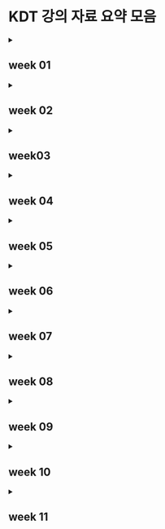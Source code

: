 # KDT 강의 자료 요약 모음

<details>
<summary><h2>week 01</h2></summary>
<div markdown='1'>

### [day 1](week01/markdown.md) 

- What is markdown
- Markdown 문법

### [day 2](week01/git.md)

- Git의 버전 관리
- 기초 흐름
- 기본 명령어

### [day 3](week01/github.md)

- 원격 저장소 Github
- 원격 저장소 명령
- 초기 원격 저장소 설정
- gitignore

### [day 4](week01/git_flow.md)

- What is Branch?
- Branch 관련 명령
- Branch 상황(fast-forward, merge commit, merge commit 충돌)
- Git Flow
- branch 전략
- GitHub Flow model(Shared Repository Model, Fork&Pull Model)

### [day 5](week01/취업특강.md)

- FrontEnd, BackEnd, DevOps, Data Scientist
- SW 직군 채용 공고 사이트
- 취업 과정
  
</div>
</details>

<details>
<summary><h2>week 02</h2></summary>
<div markdown='1'>

### [day 1](week02/python_day1.md)

- 컴퓨터 프로그래밍 언어
- Python의 특징
- 객체, 변수
- 자료형
  - 수치형
  - 분리형
- 연산자
  - 복합 연산자
  - 비교 연산자
  - 논리 연산자
- 컨테이너
  - 문자열
  - 리스트
  - None
- 코드 스타일 가이드
  - 주의사항
  - 주석

### [day2](week02/python_day2.md)

- 형 변환(암시적/명시적)
- String Formatting
- range
- 제어문
  - 조건문
  - 반복문

### [day3](week02/python_day3.md)

- 함수
- 사용자 함수
- 내장 함수
  - 자주 사용하는 내장 함수들

### [day4](week02/python_day4.md)

- Dictionary
- 모듈, 패키지, 라이브러리
- 파이썬 표준 라이브러리
  - random
  - datetime
  - os
- 디버깅
- 에러
- 예외처리

### [day5](week02/python_day5.md)

- 파일 입/출력
- JSON

</div>
</details>

<details>
<summary><h2>week03</h2></summary>
<div markdown='1'>

### [day1](week03/python_day6.md)

- tuple
- set
- type에 따른 method
  - string
  - list
  - set
  - dictionary

### [day2](week03/python_day7.md)

- 사용자 정의 함수
- 함수의 입력
- 함수의 결과값
- 함수의 범위

### [day3](week03/python_day8.md)

- 객체, 객체 지향 프로그래밍
- 객체의 요소
- 인스턴스
  - 인스턴스 변수
  - 인스턴스 메서드

### [day4](week03/python_day9.md)

- 클래스
- 상속
- Python 추가 문법
  - 조건 표현식
  - List Comprehension
  - Dictionary Comprehension
  - lambda 표현식
- Type annotation
- Positional-only parameters

### [day5](week03/python_day10.md)

- API
- API 활용 시 확인 사항
- 3주차 프로젝트
- 프로젝트 후기

</div>
</details>

<details>
<summary><h2>week 04</h2></summary>
<div markdown='1'>

### [day1](week04/algorithm_day1.md)

- 알고리즘
- 코딩테스트에서 평가하는 두 가지 사항
- 1일차 알고리즘 실습

### [day2](week04/algorithm_day2.md)

- 시간 복잡도
- 리스트
  - 배열
  - 연결 리스트
- 2일차 알고리즘 실습

### [day3](week04/algorithm_day3.md)

- 문자열 조작
- 아스키 코드
- 3일차 알고리즘 실습

### [day4](week04/algorithm_day4.md)

- 해시 테이블
- Dictionary
- 4일차 알고리즘 실습

### [day5](week04/algorithm_day5.md)

- 특강
- 코딩테스트 모의고사

</div>
</details>

<details>
<summary><h2>week 05</h2></summary>
<div markdown='1'>

### [day1](week05/algorithm_day6.md)

- 스택
- 큐
- 6일차 알고리즘 실습

### [day2](week05/algorithm_day7.md)

- 우선순위 큐
- 힙
- 셋
- 7일차 알고리즘 실습

</div>
</details>

<details>
<summary><h2>week 06</h2></summary>
<div markdown='1'>

### [day1](week06/algorithm_day8.md)

- 이차원 리스트
- 8일차 알고리즘 실습

### [day2](week06/algorithm_day9.md)

- 이차원 리스트 순회
- 이차원 리스트 전치
- 이차원 리스트 회전

### [day3](week06/algorithm_day10.md)

- Brute-force
- Delta search

### [day4](week06/algorithm_day11.md)

- 그래프
- 그래프의 표현 방법

### [day5](week06/algorithm_day12.md)

- 코딩테스트 모의고사 풀이
- 코딩테스트 모의고사 후기

</div>
</details>

<details>
<summary><h2>week 07</h2></summary>
<div markdown='1'>

### [day1](week07/algorithm_day13.md)

- 그래프 탐색 알고리즘
- DFS

### [day2](week07/algorithm_day14.md)

- 기본 코딩테스트 유형
- 단순 구현 방법

### [day3](week07/DB_day1.md)

- 데이터베이스의 필요성
- 데이터베이스란 무엇인가
- 관계형 데이터베이스
- RDBMS

### [day4](week07/DB_day2.md)

- SQL
- SQL statement
- SQL 용어 정리
- Querying data
- Sorting data

### [day5](week07/algorithm_test.md)

- 모의고사 문제 풀이
- 모의고사 후기

</div>
</details>

<details>
<summary><h2>week 08</h2></summary>
<div markdown='1'>

### [day1](week08/DB_day3.md)

- Filtering data
- Grouping data

### [day2](week08/DB_day4.md)

- 테이블 생성
- 테이블 삭제
- 테이블 조작
- 데이터 조작

### [day3](week08/DB_day5.md)

- Joining table
  - INNER JOIN
  - OUTER JOIN

### [day4](week08/DB_day6.md)

- Subquery
- EXISTS
- CASE

### [day5](week08/DB_day7.md)

- Programmers MySQL level 1, 2 문제 풀이
- IFNULL
- 소수점 처리 관련 함수
- 문자열 자르기 / 나누기

</div>
</details>

<details>
<summary><h2>week 09</h2></summary>
<div markdown='1'>

### [day1](week09/db_day8.md)

- Transaction
- Trigger

### [day2](week09/DB_day9.md)

- 정규화
- 데이터 모델링

### [day3](week09/web_day1.md)

- Web Page
- Structuring Web
  - HTML
  - CSS

### [day4](week09/web_day2.md)

- CSS Box Model
  - Box 구성
  - Box Type

### [day5](week09/web_project.md)

- DB 평가 후기
- 웹 프로젝트

</div>
</details>

<details>
<summary><h2>week 10</h2></summary>
<div markdown='1'>

### [day1](week10/web_day3.md)

- CSS positioning
  - Positioning 유형
  - z-index

### [day2](week10/web_day4.md)

- Float
- Flexbox
  - 기본 사항
- 레이아웃 구성
  - 속성
  - container 지정
  - 배치 설정
  - 공간 분배
  - 정렬
  - flex-grow
  - flex-shrink
  - flex-basis

### [day4](week10/web_day5.md)

- Semantic Web
  - HTML semantic Element
  - OOCSS
  - BEM
  - 

### [day5](week10/web_project.md)

- 프로젝트 후기
  - 페어 프로그래밍
  - 클론 코딩 프로젝트
  - 진행 과정

</div>
</details>

<details>
<summary><h2>week 11</h2></summary>
<div markdown='1'>

### [day1](week11/web_day6.md)

- Bootstrap
- Typography, color
- Component

### [day2](week11/web_day7.md)

- carousel
- modal
- Bootstrap Grid system

### [day3](week11/web_day8.md)

- Responsive web design
  - Grid system breakpoint
- UX/UI

</div>
</details>